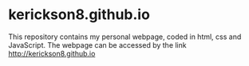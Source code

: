 # kerickson8.github.io
This repository contains my personal webpage, coded in html, css and JavaScript. 
The webpage can be accessed by the link http://kerickson8.github.io
